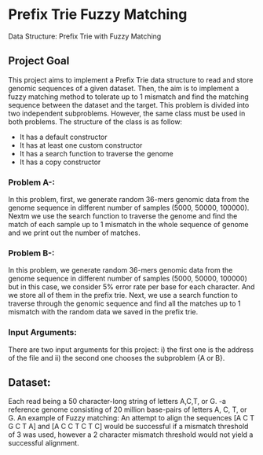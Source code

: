# Prefix Trie Fuzzy Matching
Data Structure: Prefix Trie with Fuzzy Matching


## Project Goal
This project aims to implement a Prefix Trie data structure to read and store genomic sequences of a given dataset. Then, the aim is to implement a fuzzy matching method to tolerate up to 1 mismatch and find the matching sequence between the dataset and the target. This problem is divided into two independent subproblems. However, the same class must be used in both problems. The structure of the class is as follow:

* It has a default constructor
* It has at least one custom constructor
* It has a search function to traverse the genome
* It has a copy constructor


### Problem A-:
In this problem, first, we generate random 36-mers genomic data from the genome sequence in different number of samples (5000, 50000, 100000). Nextm we use the search function to traverse the genome and find the match of each sample up to 1 mismatch in the whole sequence of genome and we print out the number of matches.

### Problem B-: 
In this problem,  we generate random 36-mers genomic data from the genome sequence in different number of samples (5000, 50000, 100000) but in this case, we consider 5% error rate per base for each character. And we store all of them in the prefix trie. Next, we use a search function to traverse through the genomic sequence and find all the matches up to 1 mismatch with the random data we saved in the prefix trie.

### Input Arguments: 
There are two input arguments for this project: i) the first one is the address of the file and ii) the second one chooses the subproblem {A or B}.

## Dataset:
Each read being a 50 character-long string of letters A,C,T, or G. -a reference genome consisting of 20 million base-pairs of letters A, C, T, or G.
An example of Fuzzy matching: An attempt to align the sequences [A C T G C T A] and [A C C T C T C] would be successful if a mismatch threshold of 3 was used, however a 2 character mismatch threshold would not yield a successful alignment.
